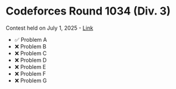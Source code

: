 # Codeforces Round 1034 (Div. 3)
Contest held on July 1, 2025 - [Link](https://codeforces.com/contest/2123)
- ✅ Problem A
- ❌ Problem B
- ❌ Problem C
- ❌ Problem D
- ❌ Problem E
- ❌ Problem F
- ❌ Problem G
